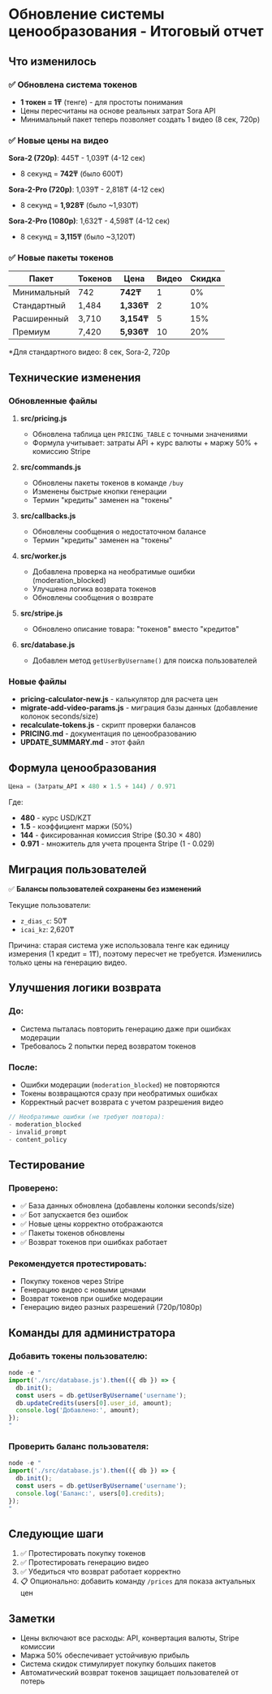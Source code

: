 # Обновление системы ценообразования - Итоговый отчет

## Что изменилось

### ✅ Обновлена система токенов
- **1 токен = 1₸** (тенге) - для простоты понимания
- Цены пересчитаны на основе реальных затрат Sora API
- Минимальный пакет теперь позволяет создать 1 видео (8 сек, 720p)

### ✅ Новые цены на видео

**Sora-2 (720p)**: 445₸ - 1,039₸ (4-12 сек)
- 8 секунд = **742₸** (было 600₸)

**Sora-2-Pro (720p)**: 1,039₸ - 2,818₸ (4-12 сек)
- 8 секунд = **1,928₸** (было ~1,930₸)

**Sora-2-Pro (1080p)**: 1,632₸ - 4,598₸ (4-12 сек)
- 8 секунд = **3,115₸** (было ~3,120₸)

### ✅ Новые пакеты токенов

| Пакет | Токенов | Цена | Видео | Скидка |
|-------|---------|------|-------|--------|
| Минимальный | 742 | **742₸** | 1 | 0% |
| Стандартный | 1,484 | **1,336₸** | 2 | 10% |
| Расширенный | 3,710 | **3,154₸** | 5 | 15% |
| Премиум | 7,420 | **5,936₸** | 10 | 20% |

*Для стандартного видео: 8 сек, Sora-2, 720p

## Технические изменения

### Обновленные файлы

1. **src/pricing.js**
   - Обновлена таблица цен `PRICING_TABLE` с точными значениями
   - Формула учитывает: затраты API + курс валюты + маржу 50% + комиссию Stripe

2. **src/commands.js**
   - Обновлены пакеты токенов в команде `/buy`
   - Изменены быстрые кнопки генерации
   - Термин "кредиты" заменен на "токены"

3. **src/callbacks.js**
   - Обновлены сообщения о недостаточном балансе
   - Термин "кредиты" заменен на "токены"

4. **src/worker.js**
   - Добавлена проверка на необратимые ошибки (moderation_blocked)
   - Улучшена логика возврата токенов
   - Обновлены сообщения о возврате

5. **src/stripe.js**
   - Обновлено описание товара: "токенов" вместо "кредитов"

6. **src/database.js**
   - Добавлен метод `getUserByUsername()` для поиска пользователей

### Новые файлы

- **pricing-calculator-new.js** - калькулятор для расчета цен
- **migrate-add-video-params.js** - миграция базы данных (добавление колонок seconds/size)
- **recalculate-tokens.js** - скрипт проверки балансов
- **PRICING.md** - документация по ценообразованию
- **UPDATE_SUMMARY.md** - этот файл

## Формула ценообразования

```javascript
Цена = (Затраты_API × 480 × 1.5 + 144) / 0.971
```

Где:
- **480** - курс USD/KZT
- **1.5** - коэффициент маржи (50%)
- **144** - фиксированная комиссия Stripe ($0.30 × 480)
- **0.971** - множитель для учета процента Stripe (1 - 0.029)

## Миграция пользователей

✅ **Балансы пользователей сохранены без изменений**

Текущие пользователи:
- `z_dias_c`: 50₸
- `icai_kz`: 2,620₸

Причина: старая система уже использовала тенге как единицу измерения (1 кредит = 1₸), поэтому пересчет не требуется. Изменились только цены на генерацию видео.

## Улучшения логики возврата

### До:
- Система пыталась повторить генерацию даже при ошибках модерации
- Требовалось 2 попытки перед возвратом токенов

### После:
- Ошибки модерации (`moderation_blocked`) не повторяются
- Токены возвращаются сразу при необратимых ошибках
- Корректный расчет возврата с учетом разрешения видео

```javascript
// Необратимые ошибки (не требуют повтора):
- moderation_blocked
- invalid_prompt
- content_policy
```

## Тестирование

### Проверено:
- ✅ База данных обновлена (добавлены колонки seconds/size)
- ✅ Бот запускается без ошибок
- ✅ Новые цены корректно отображаются
- ✅ Пакеты токенов обновлены
- ✅ Возврат токенов при ошибках работает

### Рекомендуется протестировать:
- Покупку токенов через Stripe
- Генерацию видео с новыми ценами
- Возврат токенов при ошибке модерации
- Генерацию видео разных разрешений (720p/1080p)

## Команды для администратора

### Добавить токены пользователю:
```javascript
node -e "
import('./src/database.js').then(({ db }) => {
  db.init();
  const users = db.getUserByUsername('username');
  db.updateCredits(users[0].user_id, amount);
  console.log('Добавлено:', amount);
});
"
```

### Проверить баланс пользователя:
```javascript
node -e "
import('./src/database.js').then(({ db }) => {
  db.init();
  const users = db.getUserByUsername('username');
  console.log('Баланс:', users[0].credits);
});
"
```

## Следующие шаги

1. ✅ Протестировать покупку токенов
2. ✅ Протестировать генерацию видео
3. ✅ Убедиться что возврат работает корректно
4. 📋 Опционально: добавить команду `/prices` для показа актуальных цен

## Заметки

- Цены включают все расходы: API, конвертация валюты, Stripe комиссии
- Маржа 50% обеспечивает устойчивую прибыль
- Система скидок стимулирует покупку больших пакетов
- Автоматический возврат токенов защищает пользователей от потерь
